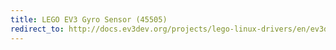 ```yaml
---
title: LEGO EV3 Gyro Sensor (45505)
redirect_to: http://docs.ev3dev.org/projects/lego-linux-drivers/en/ev3dev-jessie/sensor_data.html#lego-ev3-gyro
---
```

